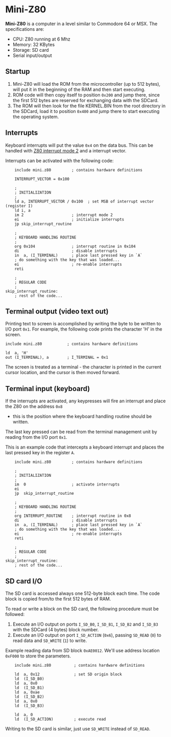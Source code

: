 # Mini-Z80

**Mini-Z80** is a computer in a level similar to Commodore 64 or MSX. The specifications are:

* CPU: Z80 running at 6 Mhz
* Memory: 32 KBytes
* Storage: SD card
* Serial input/output

## Startup

1. Mini-Z80 will load the ROM from the microcontroller (up to 512 bytes), will put it in the beginning of the RAM
and then start executing.
2. ROM code will then copy itself to position `0x200` and jump there, since the first 512 bytes are reserved for exchanging
data with the SDCard.
3. The ROM will then look for the file KERNEL.BIN from the root directory in the SDCard, load it to position `0x400` and
jump there to start executing the operating system.

## Interrupts

Keyboard interrupts will put the value `0x4` on the data bus. This can be handled with 
[Z80 interrupt mode 2](https://z80journal.wordpress.com/2015/04/15/z80-interrupts/) and a interrupt vector.

Interrupts can be activated with the following code:

```Assembly
    include mini.z80         ; contains hardware definitions

    INTERRUPT_VECTOR = 0x100

    ;
    ; INITIALIZATION
    ;
    ld a, INTERRUPT_VECTOR / 0x100  ; set MSB of interrupt vector (register I)
    ld i, a
    im 2                     ; interrupt mode 2
    ei                       ; initialize interrupts
    jp skip_interrupt_routine

    ;
    ; KEYBOARD HANDLING ROUTINE
    ;
    org 0x104                ; interrupt routine in 0x104
    di                       ; disable interrupts
    in  a, (I_TERMINAL)      ; place last pressed key in `A`
    ; do something with the key that was loaded...
    ei                       ; re-enable interrupts
    reti

    ; 
    ; REGULAR CODE
    ; 
skip_interrupt_routine:
    ; rest of the code...
```

## Terminal output (video text out)

Printing text to screen is accomplished by writing the byte to be written to I/O port `0x1`. For example, the following code prints the character 'H' in the screen.

```Assembly
include mini.z80           ; contains hardware definitions

ld  a, 'H'
out (I_TERMINAL), a        ; I_TERMINAL = 0x1
```

The screen is treated as a terminal - the character is printed in the current cursor location, and the cursor is then moved forward.

## Terminal input (keyboard)

If the interrupts are activated, any keypresses will fire an interrupt and place the Z80 on the address `0x8`
 - this is the position where the keyboard handling routine should be written.

The last key pressed can be read from the terminal management unit by reading from the I/O port `0x1`.

This is an example code that intercepts a keyboard interrupt and places the last pressed key in the register `A`.

```Assembly
    include mini.z80         ; contains hardware definitions

    ;
    ; INITIALIZATION
    ;
    im  0                    ; activate interrupts
    ei
    jp  skip_interrupt_routine

    ;
    ; KEYBOARD HANDLING ROUTINE
    ;
    org INTERRUPT_ROUTINE    ; interrupt routine in 0x8
    di                       ; disable interrupts
    in  a, (I_TERMINAL)      ; place last pressed key in `A`
    ; do something with the key that was loaded...
    ei                       ; re-enable interrupts
    reti

    ; 
    ; REGULAR CODE
    ; 
skip_interrupt_routine:
    ; rest of the code...
```

## SD card I/O

The SD card is accessed always one 512-byte block each time. The code block is copied from/to the first 512 bytes of RAM.

To read or write a block on the SD card, the following procedure must be followed:

1. Execute an I/O output on ports `I_SD_B0`, `I_SD_B1`, `I_SD_B2` and `I_SD_B3` with the SDCard (4 bytes) block number.
2. Execute an I/O output on port `I_SD_ACTION` (`0x6`), passing `SD_READ` (`0`) to read data and `SD_WRITE` (`1`) to write.

Example reading data from SD block `0xAE0012`. We'll use address location `0xF000` to store the parameters.
 
```Assembly
    include mini.z80          ; contains hardware definitions

    ld  a, 0x12               ; set SD origin block
    ld  (I_SD_B0)
    ld  a, 0x0
    ld  (I_SD_B1)
    ld  a, 0xae
    ld  (I_SD_B2)
    ld  a, 0x0
    ld  (I_SD_B3)

    ld  a, 0
    ld  (I_SD_ACTION)         ; execute read
```

Writing to the SD card is similar, just use `SD_WRITE` instead of `SD_READ`.
